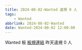 ```yaml
---
title: 2024-08-02-Wanted 違規 0 人
tags:
    - Wanted
abbrlink: 2024-08-02-Wanted
date: Wanted-2024-08-02 12:00:00
---
```

Wanted 板 [板規連結](https://www.ptt.cc/bbs/Wanted/M.1608829773.A.D3B.html)
昨天違規 0 人
